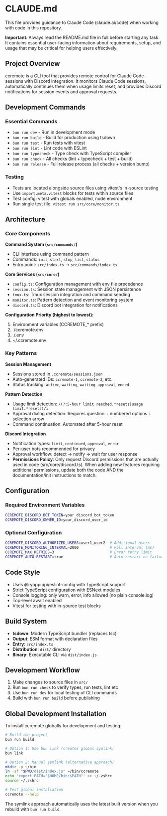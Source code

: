 # CLAUDE.md

This file provides guidance to Claude Code (claude.ai/code) when working with code in this repository.

**Important**: Always read the README.md file in full before starting any task. It contains essential user-facing information about requirements, setup, and usage that may be critical for helping users effectively.

## Project Overview

ccremote is a CLI tool that provides remote control for Claude Code sessions with Discord integration. It monitors Claude Code sessions, automatically continues them when usage limits reset, and provides Discord notifications for session events and approval requests.

## Development Commands

### Essential Commands
- `bun run dev` - Run in development mode
- `bun run build` - Build for production using tsdown
- `bun run test` - Run tests with vitest
- `bun run lint` - Lint code with ESLint
- `bun run typecheck` - Type check with TypeScript compiler
- `bun run check` - All checks (lint + typecheck + test + build)
- `bun run release` - Full release process (all checks + version bump)

### Testing
- Tests are located alongside source files using vitest's in-source testing
- Use `import.meta.vitest` blocks for tests within source files
- Test config: vitest with globals enabled, node environment
- Run single test file: `vitest run src/core/monitor.ts`

## Architecture

### Core Components

**Command System (`src/commands/`)**
- CLI interface using command pattern
- Commands: `init`, `start`, `stop`, `list`, `status`
- Entry point: `src/index.ts` → `src/commands/index.ts`

**Core Services (`src/core/`)**
- `config.ts`: Configuration management with env file precedence
- `session.ts`: Session state management with JSON persistence
- `tmux.ts`: Tmux session integration and command sending
- `monitor.ts`: Pattern detection and event monitoring system
- `discord.ts`: Discord bot integration for notifications

**Configuration Priority (highest to lowest):**
1. Environment variables (CCREMOTE_* prefix)
2. ./ccremote.env
3. ./.env  
4. ~/.ccremote.env

### Key Patterns

**Session Management**
- Sessions stored in `.ccremote/sessions.json`
- Auto-generated IDs: `ccremote-1`, `ccremote-2`, etc.
- Status tracking: `active`, `waiting`, `waiting_approval`, `ended`

**Pattern Detection**
- Usage limit detection: `/(?:5-hour limit reached.*resets|usage limit.*resets)/i`
- Approval dialog detection: Requires question + numbered options + selection arrow
- Command continuation: Automated after 5-hour reset

**Discord Integration**
- Notification types: `limit`, `continued`, `approval`, `error`
- Per-user bots recommended for privacy
- Approval workflow: detect → notify → wait for user response
- **Permissions Policy**: Only request Discord permissions that are actually used in code (src/core/discord.ts). When adding new features requiring additional permissions, update both the code AND the documentation/init instructions to match.

## Configuration

### Required Environment Variables
```bash
CCREMOTE_DISCORD_BOT_TOKEN=your_discord_bot_token
CCREMOTE_DISCORD_OWNER_ID=your_discord_user_id
```

### Optional Configuration
```bash
CCREMOTE_DISCORD_AUTHORIZED_USERS=user1,user2  # Additional users
CCREMOTE_MONITORING_INTERVAL=2000              # Poll interval (ms)
CCREMOTE_MAX_RETRIES=3                         # Error retry limit
CCREMOTE_AUTO_RESTART=true                     # Auto-restart on failure
```

## Code Style

- Uses @ryoppippi/eslint-config with TypeScript support
- Strict TypeScript configuration with ESNext modules
- Console logging: only warn, error, info allowed (no plain console.log)
- Top-level await enabled
- Vitest for testing with in-source test blocks

## Build System

- **tsdown**: Modern TypeScript bundler (replaces tsc)
- **Output**: ESM format with declaration files
- **Entry**: `src/index.ts`
- **Distribution**: `dist/` directory
- **Binary**: Executable CLI via `dist/index.js`

## Development Workflow

1. Make changes to source files in `src/`
2. Run `bun run check` to verify types, run tests, lint etc
3. Use `bun run dev` for local testing of CLI commands
4. Build with `bun run build` before publishing

## Global Development Installation

To install ccremote globally for development and testing:

```bash
# Build the project
bun run build

# Option 1: Use bun link (creates global symlink)
bun link

# Option 2: Manual symlink (alternative approach)
mkdir -p ~/bin
ln -sf "$PWD/dist/index.js" ~/bin/ccremote
echo 'export PATH="$HOME/bin:$PATH"' >> ~/.zshrc
source ~/.zshrc

# Test global installation
ccremote --help
```

The symlink approach automatically uses the latest built version when you rebuild with `bun run build`.
